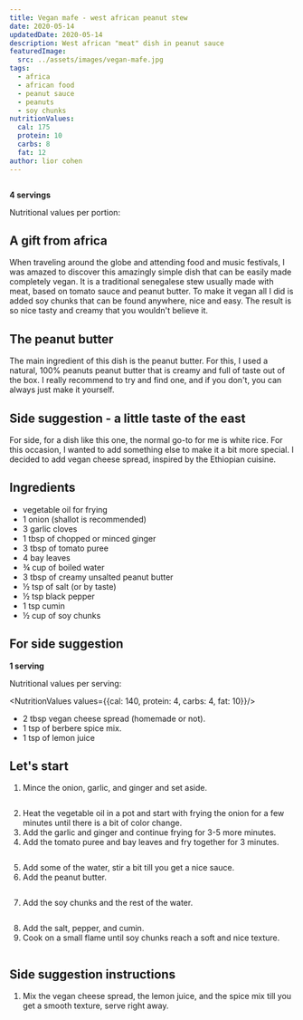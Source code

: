 ```yaml
---
title: Vegan mafe - west african peanut stew
date: 2020-05-14
updatedDate: 2020-05-14
description: West african "meat" dish in peanut sauce
featuredImage:
  src: ../assets/images/vegan-mafe.jpg
tags:
  - africa
  - african food
  - peanut sauce
  - peanuts
  - soy chunks
nutritionValues:
  cal: 175
  protein: 10
  carbs: 8
  fat: 12
author: lior cohen
---
```


<Image filename="vegan-mafe" />

**4 servings**

Nutritional values per portion:
<NutritionValues fileName="vegan-mafe"/>

## A gift from africa

When traveling around the globe and attending food and music festivals, I was amazed to discover this amazingly simple dish that can be easily made completely vegan.
It is a traditional senegalese stew usually made with meat, based on tomato sauce and peanut butter.
To make it vegan all I did is added soy chunks that can be found anywhere, nice and easy.
The result is so nice tasty and creamy that you wouldn't believe it.

## The peanut butter

The main ingredient of this dish is the peanut butter.
For this, I used a natural, 100% peanuts peanut butter that is creamy and full of taste out of the box.
I really recommend to try and find one, and if you don't, you can always just make it yourself.

## Side suggestion - a little taste of the east

For side, for a dish like this one, the normal go-to for me is white rice.
For this occasion, I wanted to add something else to make it a bit more special.
I decided to add vegan cheese spread, inspired by the Ethiopian cuisine.

## Ingredients

- vegetable oil for frying
- 1 onion (shallot is recommended)
- 3 garlic cloves
- 1 tbsp of chopped or minced ginger
- 3 tbsp of tomato puree
- 4 bay leaves
- ¾ cup of boiled water
- 3 tbsp of creamy unsalted peanut butter
- ½ tsp of salt (or by taste)
- ½ tsp black pepper
- 1 tsp cumin
- ½ cup of soy chunks

## For side suggestion

**1 serving**

Nutritional values per serving:

<NutritionValues values={{cal: 140, protein: 4, carbs: 4, fat: 10}}/>

- 2 tbsp vegan cheese spread (homemade or not).
- 1 tsp of berbere spice mix.
- 1 tsp of lemon juice

## Let's start

1. Mince the onion, garlic, and ginger and set aside.

<Image filename='onion-garlic-ginger'/>

2. Heat the vegetable oil in a pot and start with frying the onion for a few minutes until there is a bit of color change.
3. Add the garlic and ginger and continue frying for 3-5 more minutes.
4. Add the tomato puree and bay leaves and fry together for 3 minutes.

<Image filename='mafe-tomato-sauce'/>

5. Add some of the water, stir a bit till you get a nice sauce.
6. Add the peanut butter.

<Image filename='mafe-peanut-sauce'/>

7. Add the soy chunks and the rest of the water.

<Image filename='mafe-soy-chunks'/>

8. Add the salt, pepper, and cumin.
9. Cook on a small flame until soy chunks reach a soft and nice texture.

<Image filename='mafe-ready'/>

## Side suggestion instructions

1. Mix the vegan cheese spread, the lemon juice, and the spice mix till you get a smooth texture, serve right away.

<Image filename='mafe-cheese-spread'/>
